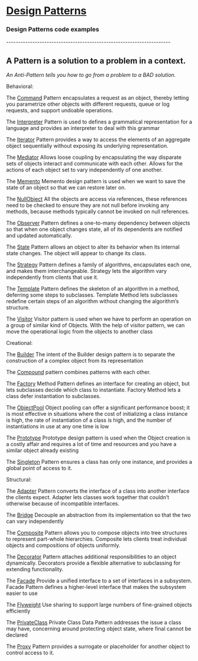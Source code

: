 <a href="https://ancientmariner.github.io/">Design Patterns</a>
===============

<h3>Design Patterns code examples</h3>
---------------------------------------------------------------------

A Pattern is a solution to a problem in a context.
---
<i>An Anti-Pattern tells you how to go from a problem to a BAD solution.</i>

Behavioral:

The <a href="https://github.com/AncientMariner/Patterns/tree/master/src/main/java/org/xander/behavioral/Command">Command</a> Pattern encapsulates a request as an object, thereby letting you parametrize other objects with different requests, queue or log requests, and support undoable operations.

The <a href="https://github.com/AncientMariner/Patterns/tree/master/src/main/java/org/xander/behavioral/Interpreter">Interpreter</a> Pattern is used to defines a grammatical representation for a language and provides an interpreter to deal with this grammar

The <a href="https://github.com/AncientMariner/Patterns/tree/master/src/main/java/org/xander/behavioral/Iterator">Iterator</a> Pattern provides a way to access the elements of an aggregate object sequentially without exposing its underlying representation.

The <a href="https://github.com/AncientMariner/Patterns/tree/master/src/main/java/org/xander/behavioral/Mediator">Mediator</a> Allows loose coupling by encapsulating the way disparate sets of objects interact and communicate with each other. Allows for the actions of each object set to vary independently of one another.

The <a href="https://github.com/AncientMariner/Patterns/tree/master/src/main/java/org/xander/behavioral/Memento">Memento</a> Memento design pattern is used when we want to save the state of an object so that we can restore later on.

The <a href="https://github.com/AncientMariner/Patterns/tree/master/src/main/java/org/xander/behavioral/NullObject">NullObject</a> All the objects are access via references, these references need to be checked to ensure they are not null before invoking any methods, because methods typically cannot be invoked on null references.

The <a href="https://github.com/AncientMariner/Patterns/tree/master/src/main/java/org/xander/behavioral/Observer">Observer</a> Pattern defines a one-to-many dependency between objects so that when one object changes state, all of its dependents are notified and updated automatically.

The <a href="https://github.com/AncientMariner/Patterns/tree/master/src/main/java/org/xander/behavioral/State">State</a> Pattern allows an object to alter its behavior when its internal state changes. The object will appear to change its class.

The <a href="https://github.com/AncientMariner/Patterns/tree/master/src/main/java/org/xander/behavioral/Strategy">Strategy</a> Pattern defines a family of algorithms, encapsulates each one, and makes them interchangeable. Strategy lets the algorithm vary independently from clients that use it.

The <a href="https://github.com/AncientMariner/Patterns/tree/master/src/main/java/org/xander/behavioral/Template">Template</a> Pattern defines the skeleton of an algorithm in a method, deferring some steps to subclasses. Template Method lets subclasses redefine certain steps of an algorithm without changing the algorithm’s structure.

The <a href="https://github.com/AncientMariner/Patterns/tree/master/src/main/java/org/xander/behavioral/Visitor">Visitor</a> Visitor pattern is used when we have to perform an operation on a group of similar kind of Objects. With the help of visitor pattern, we can move the operational logic from the objects to another class

Creational:

The <a href="https://github.com/AncientMariner/Patterns/tree/master/src/main/java/org/xander/creational/Builder">Builder</a> The intent of the Builder design pattern is to separate the construction of a complex object from its representation

The <a href="https://github.com/AncientMariner/Patterns/tree/master/src/main/java/org/xander/creational/Compound">Compound</a> pattern combines patterns with each other.

The <a href="https://github.com/AncientMariner/Patterns/tree/master/src/main/java/org/xander/creational/Factory">Factory</a> Method Pattern defines an interface for creating an object, but lets subclasses decide which class to instantiate. Factory Method lets a class defer instantiation to subclasses.

The <a href="https://github.com/AncientMariner/Patterns/tree/master/src/main/java/org/xander/creational/ObjectPool">ObjectPool</a> Object pooling can offer a significant performance boost; it is most effective in situations where the cost of initializing a class instance is high, the rate of instantiation of a class is high, and the number of instantiations in use at any one time is low

The <a href="https://github.com/AncientMariner/Patterns/tree/master/src/main/java/org/xander/creational/Prototype">Prototype</a> Prototype design pattern is used when the Object creation is a costly affair and requires a lot of time and resources and you have a similar object already existing

The <a href="https://github.com/AncientMariner/Patterns/tree/master/src/main/java/org/xander/creational/Singleton">Singleton</a> Pattern ensures a class has only one instance, and provides a global point of access to it.

Structural:

The <a href="https://github.com/AncientMariner/Patterns/tree/master/src/main/java/org/xander/structural/Adapter">Adapter</a> Pattern converts the interface of a class into another interface the clients expect. Adapter lets classes work together that couldn’t otherwise because of incompatible interfaces.

The <a href="https://github.com/AncientMariner/Patterns/tree/master/src/main/java/org/xander/structural/Bridge">Bridge</a> Decouple an abstraction from its implementation so that the two can vary independently

The <a href="https://github.com/AncientMariner/Patterns/tree/master/src/main/java/org/xander/structural/Composite">Composite</a> Pattern allows you to compose objects into tree structures to represent part-whole hierarchies. Composite lets clients treat individual objects and compositions of objects uniformly.

The <a href="https://github.com/AncientMariner/Patterns/tree/master/src/main/java/org/xander/structural/Decorator">Decorator</a> Pattern attaches additional responsibilities to an object dynamically. Decorators provide a flexible alternative to subclassing for extending functionality.

The <a href="https://github.com/AncientMariner/Patterns/tree/master/src/main/java/org/xander/structural/Facade">Facade</a> Provide a unified interface to a set of interfaces in a subsystem. Facade Pattern defines a higher-level interface that makes the subsystem easier to use

The <a href="https://github.com/AncientMariner/Patterns/tree/master/src/main/java/org/xander/structural/Flyweight">Flyweight</a> Use sharing to support large numbers of fine-grained objects efficiently

The <a href="https://github.com/AncientMariner/Patterns/tree/master/src/main/java/org/xander/structural/PrivateClass">PrivateClass</a> Private Class Data Pattern addresses the issue a class may have, concerning around protecting object state, where final cannot be declared

The <a href="https://github.com/AncientMariner/Patterns/tree/master/src/main/java/org/xander/structural/Proxy">Proxy</a> Pattern provides a surrogate or placeholder for another object to control access to it.

